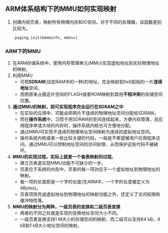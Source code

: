 ## ARM体系结构下的MMU如何实现映射

1. 创建内核页表，映射所有物理内存和IO空间，对于不同的处理器，该函数差别比较大。

   ```
    paging_init(&meminfo, mdesc) 
   ```

### ARM下的MMU

1. 在ARM存储系统中，使用内存管理单元(MMU)实现虚拟地址到实际物理地址的映射。
2. 利用MMU
   + 可把**SDRAM**(动态RAM中的一种)的地址，完全映射到0x0起始的一片**连续地址**空间，
   + 而把原来占据这片空间的FLASH或者ROM映射到其他**不相冲突**的存储空间位置。
3. **通过MMU的映射，则可实现程序完全运行在SDRAM之中**
   + 在实际的应用中，可能会把两片不连续的物理地址空间分配给SDRAM。
   + 而在**操作系统**中，习惯于把SDRAM的空间连续起来，方便内存管理，且应用程序申请大块的内存时，操作系统内核也可方便地分配。
   + 通过MMU可实现不连续的物理地址空间映射为连续的虚拟地址空间。
   + 操作系统内核或者一些比较关键的代码，一般是不希望被用户应用程序访问。通过MMU可以控制地址空间的访问权限，从而保护这些代码不被破坏。 
4. **MMU的实现过程，实际上就是一个查表映射的过程**。
   + 建立页表是实现MMU功能不可缺少的一步。
   + 页表位于系统的内存中，页表的每一项对应于一个虚拟地址到物理地址的映射。
   + 每一项的长度即是一个字的长度(在ARM中，一个字的长度被定义为4Bytes)。
   + 页表项除完成虚拟地址到物理地址的映射功能之外，还定义了访问权限和缓冲特性等。 
5. **MMU的映射分为两种，一级页表的变换和二级页表变换**
   + 两者的不同之处就是实现的变换地址空间大小不同。 
   + 一级页表变换支持1 M大小的存储空间的映射，而二级可以支持64 kB，4 kB和1 kB大小地址空间的映射。